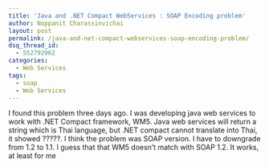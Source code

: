 ```yaml
---
title: 'Java and .NET Compact WebServices : SOAP Encoding problem'
author: Noppanit Charassinvichai
layout: post
permalink: /java-and-net-compact-webservices-soap-encoding-problem/
dsq_thread_id:
  - 552792962
categories:
  - Web Services
tags:
  - soap
  - Web Services
---
```

I found this problem three days ago. I was developing java web services to work with .NET Compact framework, WM5. Java web services will return a string which is Thai language, but .NET compact cannot translate into Thai, it showed ?????. I think the problem was SOAP version. I have to downgrade from 1.2 to 1.1. I guess that that WM5 doesn&#8217;t match with SOAP 1.2. It works, at least for me